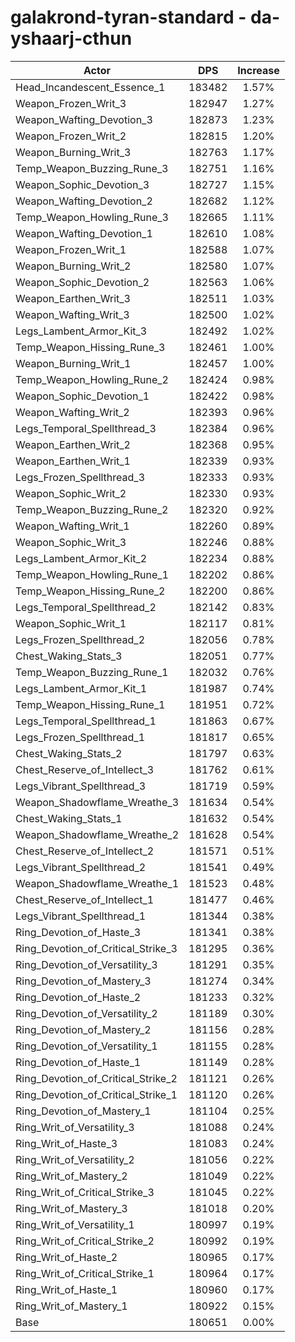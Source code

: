 # galakrond-tyran-standard - da-yshaarj-cthun
| Actor | DPS | Increase |
|---|:---:|:---:|
|Head_Incandescent_Essence_1|183482|1.57%|
|Weapon_Frozen_Writ_3|182947|1.27%|
|Weapon_Wafting_Devotion_3|182873|1.23%|
|Weapon_Frozen_Writ_2|182815|1.20%|
|Weapon_Burning_Writ_3|182763|1.17%|
|Temp_Weapon_Buzzing_Rune_3|182751|1.16%|
|Weapon_Sophic_Devotion_3|182727|1.15%|
|Weapon_Wafting_Devotion_2|182682|1.12%|
|Temp_Weapon_Howling_Rune_3|182665|1.11%|
|Weapon_Wafting_Devotion_1|182610|1.08%|
|Weapon_Frozen_Writ_1|182588|1.07%|
|Weapon_Burning_Writ_2|182580|1.07%|
|Weapon_Sophic_Devotion_2|182563|1.06%|
|Weapon_Earthen_Writ_3|182511|1.03%|
|Weapon_Wafting_Writ_3|182500|1.02%|
|Legs_Lambent_Armor_Kit_3|182492|1.02%|
|Temp_Weapon_Hissing_Rune_3|182461|1.00%|
|Weapon_Burning_Writ_1|182457|1.00%|
|Temp_Weapon_Howling_Rune_2|182424|0.98%|
|Weapon_Sophic_Devotion_1|182422|0.98%|
|Weapon_Wafting_Writ_2|182393|0.96%|
|Legs_Temporal_Spellthread_3|182384|0.96%|
|Weapon_Earthen_Writ_2|182368|0.95%|
|Weapon_Earthen_Writ_1|182339|0.93%|
|Legs_Frozen_Spellthread_3|182333|0.93%|
|Weapon_Sophic_Writ_2|182330|0.93%|
|Temp_Weapon_Buzzing_Rune_2|182320|0.92%|
|Weapon_Wafting_Writ_1|182260|0.89%|
|Weapon_Sophic_Writ_3|182246|0.88%|
|Legs_Lambent_Armor_Kit_2|182234|0.88%|
|Temp_Weapon_Howling_Rune_1|182202|0.86%|
|Temp_Weapon_Hissing_Rune_2|182200|0.86%|
|Legs_Temporal_Spellthread_2|182142|0.83%|
|Weapon_Sophic_Writ_1|182117|0.81%|
|Legs_Frozen_Spellthread_2|182056|0.78%|
|Chest_Waking_Stats_3|182051|0.77%|
|Temp_Weapon_Buzzing_Rune_1|182032|0.76%|
|Legs_Lambent_Armor_Kit_1|181987|0.74%|
|Temp_Weapon_Hissing_Rune_1|181951|0.72%|
|Legs_Temporal_Spellthread_1|181863|0.67%|
|Legs_Frozen_Spellthread_1|181817|0.65%|
|Chest_Waking_Stats_2|181797|0.63%|
|Chest_Reserve_of_Intellect_3|181762|0.61%|
|Legs_Vibrant_Spellthread_3|181719|0.59%|
|Weapon_Shadowflame_Wreathe_3|181634|0.54%|
|Chest_Waking_Stats_1|181632|0.54%|
|Weapon_Shadowflame_Wreathe_2|181628|0.54%|
|Chest_Reserve_of_Intellect_2|181571|0.51%|
|Legs_Vibrant_Spellthread_2|181541|0.49%|
|Weapon_Shadowflame_Wreathe_1|181523|0.48%|
|Chest_Reserve_of_Intellect_1|181477|0.46%|
|Legs_Vibrant_Spellthread_1|181344|0.38%|
|Ring_Devotion_of_Haste_3|181341|0.38%|
|Ring_Devotion_of_Critical_Strike_3|181295|0.36%|
|Ring_Devotion_of_Versatility_3|181291|0.35%|
|Ring_Devotion_of_Mastery_3|181274|0.34%|
|Ring_Devotion_of_Haste_2|181233|0.32%|
|Ring_Devotion_of_Versatility_2|181189|0.30%|
|Ring_Devotion_of_Mastery_2|181156|0.28%|
|Ring_Devotion_of_Versatility_1|181155|0.28%|
|Ring_Devotion_of_Haste_1|181149|0.28%|
|Ring_Devotion_of_Critical_Strike_2|181121|0.26%|
|Ring_Devotion_of_Critical_Strike_1|181120|0.26%|
|Ring_Devotion_of_Mastery_1|181104|0.25%|
|Ring_Writ_of_Versatility_3|181088|0.24%|
|Ring_Writ_of_Haste_3|181083|0.24%|
|Ring_Writ_of_Versatility_2|181056|0.22%|
|Ring_Writ_of_Mastery_2|181049|0.22%|
|Ring_Writ_of_Critical_Strike_3|181045|0.22%|
|Ring_Writ_of_Mastery_3|181018|0.20%|
|Ring_Writ_of_Versatility_1|180997|0.19%|
|Ring_Writ_of_Critical_Strike_2|180992|0.19%|
|Ring_Writ_of_Haste_2|180965|0.17%|
|Ring_Writ_of_Critical_Strike_1|180964|0.17%|
|Ring_Writ_of_Haste_1|180960|0.17%|
|Ring_Writ_of_Mastery_1|180922|0.15%|
|Base|180651|0.00%|
